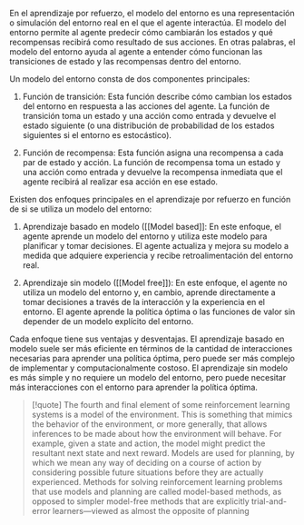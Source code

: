En el aprendizaje por refuerzo, el modelo del entorno es una representación o simulación del entorno real en el que el agente interactúa. El modelo del entorno permite al agente predecir cómo cambiarán los estados y qué recompensas recibirá como resultado de sus acciones. En otras palabras, el modelo del entorno ayuda al agente a entender cómo funcionan las transiciones de estado y las recompensas dentro del entorno.

Un modelo del entorno consta de dos componentes principales:

1.  Función de transición: Esta función describe cómo cambian los estados del entorno en respuesta a las acciones del agente. La función de transición toma un estado y una acción como entrada y devuelve el estado siguiente (o una distribución de probabilidad de los estados siguientes si el entorno es estocástico).

2.  Función de recompensa: Esta función asigna una recompensa a cada par de estado y acción. La función de recompensa toma un estado y una acción como entrada y devuelve la recompensa inmediata que el agente recibirá al realizar esa acción en ese estado.


Existen dos enfoques principales en el aprendizaje por refuerzo en función de si se utiliza un modelo del entorno:

1.  Aprendizaje basado en modelo ([[Model based]]: En este enfoque, el agente aprende un modelo del entorno y utiliza este modelo para planificar y tomar decisiones. El agente actualiza y mejora su modelo a medida que adquiere experiencia y recibe retroalimentación del entorno real.

2.  Aprendizaje sin modelo ([[Model free]]): En este enfoque, el agente no utiliza un modelo del entorno y, en cambio, aprende directamente a tomar decisiones a través de la interacción y la experiencia en el entorno. El agente aprende la política óptima o las funciones de valor sin depender de un modelo explícito del entorno.


Cada enfoque tiene sus ventajas y desventajas. El aprendizaje basado en modelo suele ser más eficiente en términos de la cantidad de interacciones necesarias para aprender una política óptima, pero puede ser más complejo de implementar y computacionalmente costoso. El aprendizaje sin modelo es más simple y no requiere un modelo del entorno, pero puede necesitar más interacciones con el entorno para aprender la política óptima.

> [!quote]
> The fourth and final element of some reinforcement learning systems is a model of the environment. This is something that mimics the behavior of the environment, or more generally, that allows inferences to be made about how the environment will behave. For example, given a state and action, the model might predict the resultant next state and next reward. Models are used for planning, by which we mean any way of deciding on a course of action by considering possible future situations before they are actually experienced. Methods for solving reinforcement learning problems that use models and planning are called model-based methods, as opposed to simpler model-free methods that are explicitly trial-and-error learners—viewed as almost the opposite of planning

